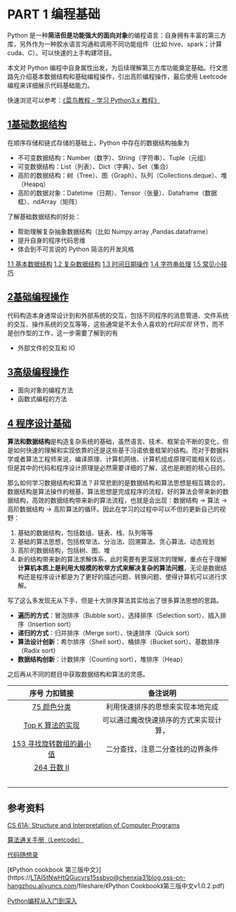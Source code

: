 # PART 1 编程基础

Python 是一种**简洁但是功能强大的面向对象**的编程语言：自身拥有丰富的第三方库，另外作为一种胶水语言沟通和调用不同功能组件（比如 hive、spark；计算 cuda、C）。可以快速的上手构建项目。

本文对 Python 编程中自身属性出发，为后续理解第三方库功能奠定基础。行文思路先介绍基本数据结构和基础编程操作，引出高阶编程操作，最后使用 Leetcode 编程来详细展示代码基础能力。

快速浏览可以参考：[《菜鸟教程 - 学习 Python3.x 教程》](https://www.runoob.com/python3/python3-tutorial.html)

##  [1基础数据结构](1基础数据结构) 

在顺序存储和链式存储的基础上，Python 中存在的数据结构抽象为

- 不可变数据结构：Number（数字）、String（字符串）、Tuple（元组）
- 可变数据结构：List（列表）、Dict（字典）、Set（集合）
- 高阶的数据结构：树（Tree）、图（Graph）、队列（Collections.deque）、堆（Heapq）
- 高阶的数据对象：Datetime（日期）、Tensor（张量）、Dataframe（数据框）、ndArray（矩阵）

了解基础数据结构的好处：

- 帮助理解复杂抽象数据结构（比如 Numpy.array ,Pandas.dataframe）
-  提升自身的程序代码思维
- 体会到不可言说的 Python 简洁的开发风格

[1.1 基本数据结构](./1基础数据结构/1.1%20基本数据结构.ipynb)
[1.2 复杂数据结构](./1基础数据结构/1.2%20复杂数据结构.ipynb)
[1.3 时间日期操作](./1基础数据结构/1.3%20时间日期操作.ipynb)
[1.4 字符串处理](./1基础数据结构/1.4%20字符串处理.ipynb)
[1.5 常见小技巧](./1基础数据结构/1.5%20常见小技巧.ipynb)


##  [2基础编程操作](2基础编程操作) 

代码构造本身通常设计到和外部系统的交互，包括不同程序的消息管道、文件系统的交互、操作系统的交互等等，这些通常是不太令人喜欢的*代码实现* 环节，而不是创作型的工作，这一步需要了解到的有

- 外部文件的交互和 IO

##  [3高级编程操作](3高级编程操作) 

- 面向对象的编程方法
- 函数式编程的方法

##  [4 程序设计基础](Leetcode_template) 

**算法和数据结构**是构造复杂系统的基础，虽然语言、技术、框架会不断的变化，但是如何快速的理解和实现依靠的还是这些基于冯诺依曼框架的结构。而对于数据科学或者算法工程师来说，编译原理、计算机网络、计算机组成原理可能相关较远，但是其中的代码和程序设计原理是必然需要详细的了解，这也是刷题的核心目的。

那么如何学习数据结构和算法？非常悲剧的是数据结构和算法思想是相互耦合的，数据结构是算法操作的根基，算法思想是完成程序的流程，好的算法会带来新的数据结构，高效的数据结构带来新的算法流程，也就是会出现：数据结构 -> 算法 -> 高阶数据结构 -> 高阶算法的循环。因此在学习的过程中可以不但的更新自己的视野：

1. 基础的数据结构，包括数组、链表、栈、队列等等
2. 基础的算法思想，包括枚举法、分治法、回溯算法、贪心算法、动态规划
3. 高阶的数据结构，包括树、图、堆
4. 新的结构带来新的算法求解体系，此时需要有更深层次的理解，重点在于理解**计算机本质上是利用大规模的枚举方式来解决复杂的算法问题**，无论是数据结构还是程序设计都是为了更好的描述问题、转换问题、使得计算机可以进行求解。

写了这么多发现无从下手，但是十大排序算法其实给出了很多算法思想的思路。

- **遍历的方式**：冒泡排序（Bubble sort）、选择排序（Selection sort）、插入排序（Insertion sort）
- **递归的方式**：归并排序（Merge sort）、快速排序（Quick sort）
- **算法设计创新**：希尔排序（Shell sort）、桶排序（Bucket sort）、基数排序（Radix sort）
- **数据结构创新**：计数排序（Counting sort），堆排序（Heap）

之后再从不同的题目中获取数据结构和算法的灵感。

|                        序号 力扣链接                         |                备注说明                |
| :----------------------------------------------------------: | :------------------------------------: |
| [75 颜色分类](https://leetcode.cn/problems/sort-colors/description/) |    利用快速排序的思想来实现本地完成    |
| [Top K 算法的实现](https://juejin.cn/post/7059395546712604679) | 可以通过魔改快速排序的方式来实现计算， |
| [153 寻找旋转数组的最小值](https://leetcode.cn/problems/find-minimum-in-rotated-sorted-array/submissions/571789997/) |    二分查找，注意二分查找的边界条件    |
| [264 丑数 II](https://leetcode.cn/problems/ugly-number-ii/)  |                                        |
|                                                              |                                        |
|                                                              |                                        |
|                                                              |                                        |
|                                                              |                                        |
|                                                              |                                        |



## 参考资料

 [CS 61A: Structure and Interpretation of Computer Programs](https://cs61a.org/)

[算法通关手册（Leetcode）](https://algo.itcharge.cn/)

[代码随想录](https://programmercarl.com/)

[《Python cookbook 第三版中文》](https://LTAI5tNwHtQGucyrs15ssbvo@chenxia31blog.oss-cn-hangzhou.aliyuncs.com/fileshare/《Python Cookbook》第三版中文v1.0.2.pdf)

[Python编程从入门到深入](https://pythonhowto.readthedocs.io/zh-cn/latest/index.html)